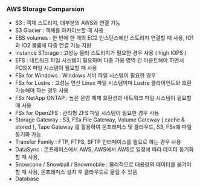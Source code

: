 ### AWS Storage Comparsion ###

- S3 : 객체 스토리지, 대부분의 AWS와 연결 가능
- S3 Glacier : 객체를 아카이브할 때 사용
- EBS volumes : 한 번에 한 개의 EC2 인스턴스에만 스토리지 연결할 때 사용, IO1과 IO2 볼륨에 다중 연결 기능 지원
- Instance STorage : 고성능 물리 스토리지가 필요한 경우 사용 ( high IOPS )
- EFS : 네트워크 파일 시스템이 필요하며 다중 가용 영역 간 마운트해야 하면서 POSIX 파일 시스템이 필요할 때 사용
- FSx for Windows : Windows 서버 파일 시스템이 필요한 경우
- FSx for Lustre : 고성능 연산 Linux 파일 시스템이며 Lustre 클라이언트와 호환 가능해야 하는 경우 사용
- FSx NetApp ONTAP : 높은 운영 체제 호환성과 네트워크 파일 시스템이 필요할 때 사용
- FSx for OpenZFS : 관리형 ZFS 파일 시스템이 필요한 경우 사용
- Storage Gateway : S3, FSx File Gateway, Volume Gateway ( cache & stored ), Tape Gateway 를 활용하여 온프레미스 및 클라우드, S3, FSx에 파일 동기화 가능
- Transfer Family : FTP, FTPS, SFTP 인터페이스를 필요로 하는 경우 사용
- DataSync : 온프레미스에서 AWS, AWS에서 AWS로 일정에 따라 데이터 동기화할 때 사용, 
- Snowcone / Snowball / Snowmobile : 물리적으로 대용량의 데이터를 옮겨야 할 때 사용, 온프레미스 설치 후 클라우드로 옮길 수 있음
- Database
